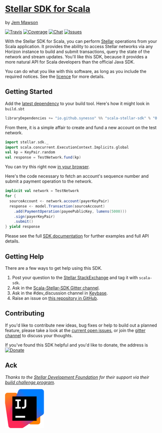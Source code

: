 # [Stellar SDK for Scala](https://github.com/synesso/scala-stellar-sdk/)
by [Jem Mawson](https://keybase.io/jem)

[![Travis](https://img.shields.io/travis/Synesso/scala-stellar-sdk.svg)](https://travis-ci.org/Synesso/scala-stellar-sdk)
[![Coverage](https://img.shields.io/codecov/c/gh/Synesso/scala-stellar-sdk.svg)](https://codecov.io/gh/Synesso/scala-stellar-sdk)
[![Chat](https://img.shields.io/gitter/room/scala-stellar-sdk/community.svg)](https://gitter.im/0rora/community?utm_source=badge&utm_medium=badge&utm_campaign=pr-badge&utm_content=badge)
[![Issues](https://img.shields.io/github/issues/Synesso/scala-stellar-sdk.svg)](https://github.com/Synesso/scala-stellar-sdk/issues)


With the Stellar SDK for Scala, you can perform [Stellar](https://stellar.org/) operations from your Scala application. It provides the ability to access Stellar networks via any Horizon instance to build and submit transactions, query the state of the network and stream updates. You'll like this SDK, because it provides a more natural API for Scala developers than the official Java SDK.

You can do what you like with this software, as long as you include the required notices. See the [licence](https://github.com/Synesso/scala-stellar-sdk/blob/master/LICENSE) for more details.

## Getting Started

Add the [latest dependency](https://mvnrepository.com/artifact/io.github.synesso/scala-stellar-sdk) to your build tool. Here's how it might look in `build.sbt`

```scala
libraryDependencies += "io.github.synesso" %% "scala-stellar-sdk" % "0.5.1"
```

From there, it is a simple affair to create and fund a new account on the test network.

```scala
import stellar.sdk._
import scala.concurrent.ExecutionContext.Implicits.global
val kp = KeyPair.random
val response = TestNetwork.fund(kp)
```
You can try this right now [in your browser](https://scastie.scala-lang.org/ekyYbw9lS3GSnIkrbN2ozw).

Here's the code necessary to fetch an account's sequence number and submit a payment operation to the network.

```scala
implicit val network = TestNetwork
for {
  sourceAccount <- network.account(payerKeyPair)
  response <- model.Transaction(sourceAccount)
    .add(PaymentOperation(payeePublicKey, lumens(5000)))
    .sign(payerKeyPair)
    .submit()
} yield response
```

Please see the full [SDK documentation](https://synesso.github.io/scala-stellar-sdk) for further examples and full API details.


## Getting Help

There are a few ways to get help using this SDK.

1. Post your question to the [Stellar StackExchange](https://stellar.stackexchange.com/) and tag it with `scala-sdk`.
2. Ask in the [Scala-Stellar-SDK Gitter channel](https://gitter.im/scala-stellar-sdk/community).
3. Ask in the #dev_discussion channel in [Keybase](https://keybase.io/team/stellar.public).
4. Raise an issue on [this repository in GitHub](https://github.com/Synesso/scala-stellar-sdk/issues).


## Contributing

If you'd like to contribute new ideas, bug fixes or help to build out a planned feature, please take a look at the [current open issues](https://github.com/Synesso/scala-stellar-sdk/issues), or join the [gitter channel](https://gitter.im/scala-stellar-sdk/community) to discuss your thoughts.

If you've found this SDK helpful and you'd like to donate, the address is [![Donate](https://img.shields.io/keybase/xlm/jem.svg)](https://keybase.io/jem)

## Ack

_Thanks to the [Stellar Development Foundation](https://www.stellar.org/about/) for their support via their
[build challenge program](https://www.stellar.org/lumens/build)._

[![JetBrains](https://github.com/JetBrains/logos/blob/master/web/intellij-idea/intellij-idea.svg?sanitize=true)](https://www.jetbrains.com/?from=ScalaStellarSDK)

